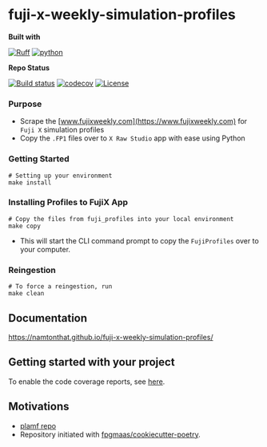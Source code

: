 # fuji-x-weekly-simulation-profiles

**Built with**

[![Ruff](https://img.shields.io/endpoint?url=https://raw.githubusercontent.com/astral-sh/ruff/main/assets/badge/v2.json)](https://github.com/astral-sh/ruff)
[![python](https://img.shields.io/badge/Python-3.11-3776AB.svg?style=flat&logo=python&logoColor=white)](https://www.python.org)

**Repo Status**

[![Build status](https://img.shields.io/github/actions/workflow/status/namtonthat/fuji-x-weekly-simulation-profiles/main.yml?branch=main)](https://github.com/namtonthat/fuji-x-weekly-simulation-profiles/actions/workflows/main.yml?query=branch%3Amain)
[![codecov](https://codecov.io/gh/namtonthat/fuji-x-weekly-simulation-profiles/branch/main/graph/badge.svg)](https://codecov.io/gh/namtonthat/fuji-x-weekly-simulation-profiles)
[![License](https://img.shields.io/github/license/namtonthat/fuji-x-weekly-simulation-profiles)](https://img.shields.io/github/license/namtonthat/fuji-x-weekly-simulation-profiles)

### Purpose

- Scrape the [www.fujixweekly.com](https://www.fujixweekly.com) for `Fuji X` simulation profiles
- Copy the `.FP1` files over to `X Raw Studio` app with ease using Python

### Getting Started

```
# Setting up your environment
make install
```

### Installing Profiles to FujiX App

```
# Copy the files from fuji_profiles into your local environment
make copy
```

- This will start the CLI command prompt to copy the `FujiProfiles` over to your computer.

### Reingestion

```
# To force a reingestion, run
make clean
```

## Documentation

<https://namtonthat.github.io/fuji-x-weekly-simulation-profiles/>

## Getting started with your project

To enable the code coverage reports, see [here](https://fpgmaas.github.io/cookiecutter-poetry/features/codecov/).

## Motivations

- [plamf repo](https://github.com/plamf/fuji-x-weekly-simulation-profiles)
- Repository initiated with [fpgmaas/cookiecutter-poetry](https://github.com/fpgmaas/cookiecutter-poetry).
